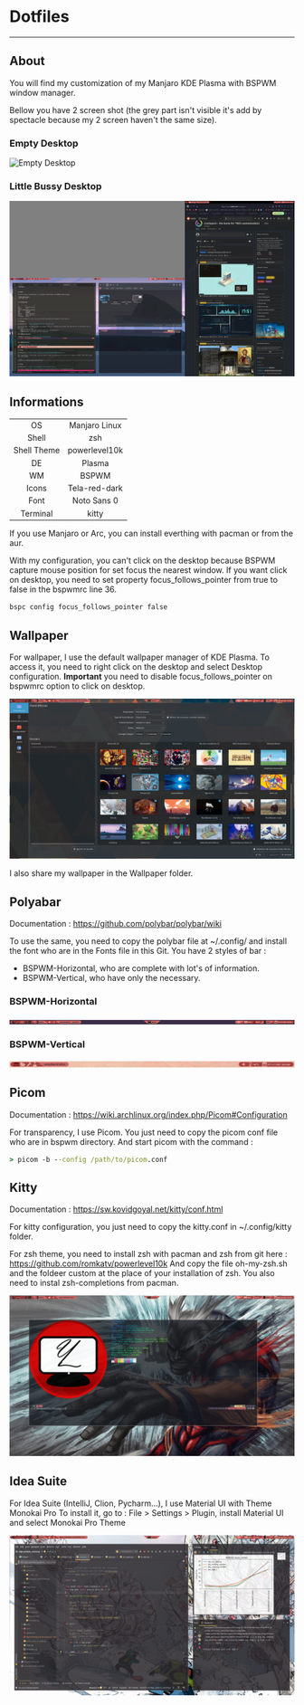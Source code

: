 # Dotfiles 

---

## About

You will find my customization of my Manjaro KDE Plasma with BSPWM window manager.

Bellow you have 2 screen shot (the grey part isn't visible it's add by spectacle because my 2 screen haven't the same size).

### Empty Desktop
![Empty Desktop](./img/Empty.png)

### Little Bussy Desktop
![Bussy Desktop](./img/Busy.png)

## Informations

|           |             |
|:---------:|:-----------:|
|OS         |Manjaro Linux|
|Shell      |zsh          |
|Shell Theme|powerlevel10k|
|DE         |Plasma       |
|WM         |BSPWM        |
|Icons      |Tela-red-dark|
|Font       |Noto Sans 0  |
|Terminal   |kitty        |

If you use Manjaro or Arc, you can install everthing with pacman or from the aur.

With my configuration, you can't click on the desktop because BSPWM capture mouse position for set focus the nearest window. If you want click on desktop, you need to set property focus_follows_pointer from true to false in the bspwmrc line 36.

```bash
bspc config focus_follows_pointer false
```

## Wallpaper 

For wallpaper, I use the default wallpaper manager of KDE Plasma. To access it, you need to right click on the desktop and select Desktop configuration. 
**Important** you need to disable focus_follows_pointer on bspwmrc option to click on desktop.

![Wallpaper Manager](./img/WallpaperManager.png)

I also share my wallpaper in the Wallpaper folder.

## Polyabar

Documentation : <https://github.com/polybar/polybar/wiki>

To use the same, you need to copy the polybar file at ~/.config/ and install the font who are in the Fonts file in this Git.
You have 2 styles of bar :
  - BSPWM-Horizontal, who are complete with lot's of information.
  - BSPWM-Vertical, who have only the necessary.

### BSPWM-Horizontal

![BSPWM Horizontale](./img/polybar-horizontale.png)


### BSPWM-Vertical

![BSPWM Veticale](./img/polybar-verticale.png)

## Picom

Documentation : <https://wiki.archlinux.org/index.php/Picom#Configuration>

For transparency, I use Picom. You just need to copy the picom conf file who are in bspwm directory. And start picom with the command : 

```cmd
> picom -b --config /path/to/picom.conf
```

## Kitty 

Documentation : <https://sw.kovidgoyal.net/kitty/conf.html>

For kitty configuration, you just need to copy the kitty.conf in ~/.config/kitty folder.

For zsh theme, you need to install zsh with pacman and zsh from git here :
<https://github.com/romkatv/powerlevel10k>
And copy the file oh-my-zsh.sh and the foldeer custom at the place of your installation of zsh.
You also need to instal zsh-completions from pacman.

![Kitty](./img/Kitty.png)


## Idea Suite

For Idea Suite (IntelliJ, Clion, Pycharm...), I use Material UI with Theme Monokai Pro
To install it, go to : File > Settings > Plugin, install Material UI and select Monokai Pro Theme

![PyCharm Monokai Pro](./img/PyCharm.png)